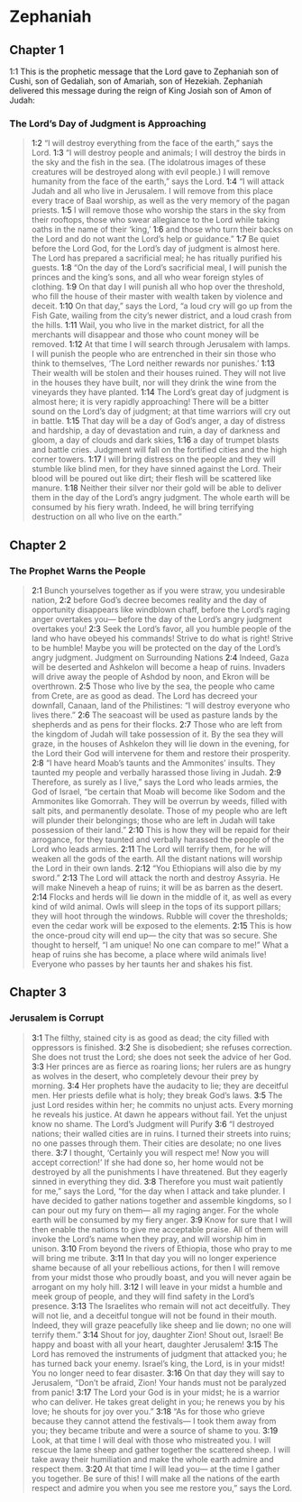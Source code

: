 # Zephaniah

## Chapter 1

<a name="1:1">1:1</a> This is the prophetic message that the Lord gave to Zephaniah son of Cushi, son of Gedaliah, son of Amariah, son of Hezekiah. Zephaniah delivered this message during the reign of King Josiah son of Amon of Judah:

### The Lord’s Day of Judgment is Approaching

> <a name="1:2">1:2</a> “I will destroy everything from the face of the earth,” says the Lord.
> <a name="1:3">1:3</a> “I will destroy people and animals;
> I will destroy the birds in the sky
> and the fish in the sea.
> (The idolatrous images of these creatures will be destroyed along with evil people.)
> I will remove humanity from the face of the earth,” says the Lord.
> <a name="1:4">1:4</a> “I will attack Judah
> and all who live in Jerusalem.
> I will remove from this place every trace of Baal worship,
> as well as the very memory of the pagan priests.
> <a name="1:5">1:5</a> I will remove those who worship the stars in the sky from their rooftops,
> those who swear allegiance to the Lord while taking oaths in the name of their ‘king,’
> <a name="1:6">1:6</a> and those who turn their backs on the Lord
> and do not want the Lord’s help or guidance.”
> <a name="1:7">1:7</a> Be quiet before the Lord God,
> for the Lord’s day of judgment is almost here.
> The Lord has prepared a sacrificial meal;
> he has ritually purified his guests.
> <a name="1:8">1:8</a> “On the day of the Lord’s sacrificial meal,
> I will punish the princes and the king’s sons,
> and all who wear foreign styles of clothing.
> <a name="1:9">1:9</a> On that day I will punish all who hop over the threshold,
> who fill the house of their master with wealth taken by violence and deceit.
> <a name="1:10">1:10</a> On that day,” says the Lord,
> “a loud cry will go up from the Fish Gate,
> wailing from the city’s newer district,
> and a loud crash from the hills.
> <a name="1:11">1:11</a> Wail, you who live in the market district,
> for all the merchants will disappear
> and those who count money will be removed.
> <a name="1:12">1:12</a> At that time I will search through Jerusalem with lamps.
> I will punish the people who are entrenched in their sin
> those who think to themselves,
> ‘The Lord neither rewards nor punishes.’
> <a name="1:13">1:13</a> Their wealth will be stolen
> and their houses ruined.
> They will not live in the houses they have built,
> nor will they drink the wine from the vineyards they have planted.
> <a name="1:14">1:14</a> The Lord’s great day of judgment is almost here;
> it is very rapidly approaching!
> There will be a bitter sound on the Lord’s day of judgment;
> at that time warriors will cry out in battle.
> <a name="1:15">1:15</a> That day will be a day of God’s anger,
> a day of distress and hardship,
> a day of devastation and ruin,
> a day of darkness and gloom,
> a day of clouds and dark skies,
> <a name="1:16">1:16</a> a day of trumpet blasts and battle cries.
> Judgment will fall on the fortified cities and the high corner towers.
> <a name="1:17">1:17</a> I will bring distress on the people
> and they will stumble like blind men,
> for they have sinned against the Lord.
> Their blood will be poured out like dirt;
> their flesh will be scattered like manure.
> <a name="1:18">1:18</a> Neither their silver nor their gold will be able to deliver them
> in the day of the Lord’s angry judgment.
> The whole earth will be consumed by his fiery wrath.
> Indeed, he will bring terrifying destruction on all who live on the earth.”

## Chapter 2

### The Prophet Warns the People

> <a name="2:1">2:1</a> Bunch yourselves together as if you were straw, you undesirable nation,
> <a name="2:2">2:2</a> before God’s decree becomes reality and the day of opportunity disappears like windblown chaff,
> before the Lord’s raging anger overtakes you—
> before the day of the Lord’s angry judgment overtakes you!
> <a name="2:3">2:3</a> Seek the Lord’s favor, all you humble people of the land who have obeyed his commands!
> Strive to do what is right! Strive to be humble!
> Maybe you will be protected on the day of the Lord’s angry judgment.
> Judgment on Surrounding Nations
> <a name="2:4">2:4</a> Indeed, Gaza will be deserted
> and Ashkelon will become a heap of ruins.
> Invaders will drive away the people of Ashdod by noon,
> and Ekron will be overthrown.
> <a name="2:5">2:5</a> Those who live by the sea, the people who came from Crete, are as good as dead.
> The Lord has decreed your downfall, Canaan, land of the Philistines:
> “I will destroy everyone who lives there.”
> <a name="2:6">2:6</a> The seacoast will be used as pasture lands by the shepherds
> and as pens for their flocks.
> <a name="2:7">2:7</a> Those who are left from the kingdom of Judah will take possession of it.
> By the sea they will graze,
> in the houses of Ashkelon they will lie down in the evening,
> for the Lord their God will intervene for them and restore their prosperity.
> <a name="2:8">2:8</a> “I have heard Moab’s taunts
> and the Ammonites’ insults.
> They taunted my people
> and verbally harassed those living in Judah.
> <a name="2:9">2:9</a> Therefore, as surely as I live,” says the Lord who leads armies, the God of Israel,
> “be certain that Moab will become like Sodom
> and the Ammonites like Gomorrah.
> They will be overrun by weeds,
> filled with salt pits,
> and permanently desolate.
> Those of my people who are left will plunder their belongings;
> those who are left in Judah will take possession of their land.”
> <a name="2:10">2:10</a> This is how they will be repaid for their arrogance,
> for they taunted and verbally harassed the people of the Lord who leads armies.
> <a name="2:11">2:11</a> The Lord will terrify them,
> for he will weaken all the gods of the earth.
> All the distant nations will worship the Lord in their own lands.
> <a name="2:12">2:12</a> “You Ethiopians will also die by my sword.”
> <a name="2:13">2:13</a> The Lord will attack the north
> and destroy Assyria.
> He will make Nineveh a heap of ruins;
> it will be as barren as the desert.
> <a name="2:14">2:14</a> Flocks and herds will lie down in the middle of it,
> as well as every kind of wild animal.
> Owls will sleep in the tops of its support pillars;
> they will hoot through the windows.
> Rubble will cover the thresholds;
> even the cedar work will be exposed to the elements.
> <a name="2:15">2:15</a> This is how the once-proud city will end up—
> the city that was so secure.
> She thought to herself, “I am unique! No one can compare to me!”
> What a heap of ruins she has become, a place where wild animals live!
> Everyone who passes by her taunts her and shakes his fist.

## Chapter 3

### Jerusalem is Corrupt

> <a name="3:1">3:1</a> The filthy, stained city is as good as dead;
> the city filled with oppressors is finished.
> <a name="3:2">3:2</a> She is disobedient;
> she refuses correction.
> She does not trust the Lord;
> she does not seek the advice of her God.
> <a name="3:3">3:3</a> Her princes are as fierce as roaring lions;
> her rulers are as hungry as wolves in the desert,
> who completely devour their prey by morning.
> <a name="3:4">3:4</a> Her prophets have the audacity to lie;
> they are deceitful men.
> Her priests defile what is holy;
> they break God’s laws.
> <a name="3:5">3:5</a> The just Lord resides within her;
> he commits no unjust acts.
> Every morning he reveals his justice.
> At dawn he appears without fail.
> Yet the unjust know no shame.
> The Lord’s Judgment will Purify
> <a name="3:6">3:6</a> “I destroyed nations;
> their walled cities are in ruins.
> I turned their streets into ruins;
> no one passes through them.
> Their cities are desolate;
> no one lives there.
> <a name="3:7">3:7</a> I thought, ‘Certainly you will respect me!
> Now you will accept correction!’
> If she had done so, her home would not be destroyed
> by all the punishments I have threatened.
> But they eagerly sinned
> in everything they did.
> <a name="3:8">3:8</a> Therefore you must wait patiently for me,” says the Lord,
> “for the day when I attack and take plunder.
> I have decided to gather nations together
> and assemble kingdoms,
> so I can pour out my fury on them—
> all my raging anger.
> For the whole earth will be consumed
> by my fiery anger.
> <a name="3:9">3:9</a> Know for sure that I will then enable
> the nations to give me acceptable praise.
> All of them will invoke the Lord’s name when they pray,
> and will worship him in unison.
> <a name="3:10">3:10</a> From beyond the rivers of Ethiopia,
> those who pray to me will bring me tribute.
> <a name="3:11">3:11</a> In that day you will no longer experience shame because of all your rebellious actions,
> for then I will remove from your midst those who proudly boast,
> and you will never again be arrogant on my holy hill.
> <a name="3:12">3:12</a> I will leave in your midst a humble and meek group of people,
> and they will find safety in the Lord’s presence.
> <a name="3:13">3:13</a> The Israelites who remain will not act deceitfully.
> They will not lie,
> and a deceitful tongue will not be found in their mouth.
> Indeed, they will graze peacefully like sheep and lie down;
> no one will terrify them.”
> <a name="3:14">3:14</a> Shout for joy, daughter Zion!
> Shout out, Israel!
> Be happy and boast with all your heart, daughter Jerusalem!
> <a name="3:15">3:15</a> The Lord has removed the instruments of judgment that attacked you;
> he has turned back your enemy.
> Israel’s king, the Lord, is in your midst!
> You no longer need to fear disaster.
> <a name="3:16">3:16</a> On that day they will say to Jerusalem,
> “Don’t be afraid, Zion!
> Your hands must not be paralyzed from panic!
> <a name="3:17">3:17</a> The Lord your God is in your midst;
> he is a warrior who can deliver.
> He takes great delight in you;
> he renews you by his love;
> he shouts for joy over you.”
> <a name="3:18">3:18</a> “As for those who grieve because they cannot attend the festivals—
> I took them away from you;
> they became tribute and were a source of shame to you.
> <a name="3:19">3:19</a> Look, at that time I will deal with those who mistreated you.
> I will rescue the lame sheep
> and gather together the scattered sheep.
> I will take away their humiliation
> and make the whole earth admire and respect them.
> <a name="3:20">3:20</a> At that time I will lead you—
> at the time I gather you together.
> Be sure of this! I will make all the nations of the earth respect and admire you
> when you see me restore you,” says the Lord.